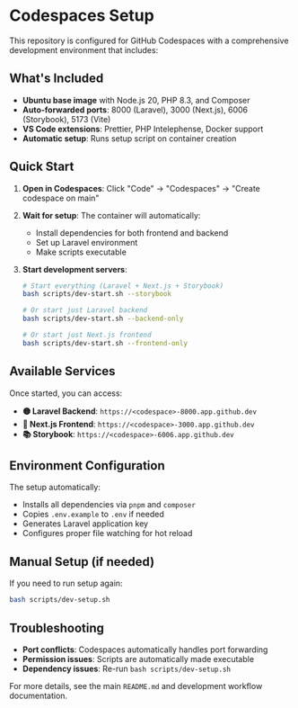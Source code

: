 # Codespaces Setup

This repository is configured for GitHub Codespaces with a comprehensive development environment that includes:

## What's Included

- **Ubuntu base image** with Node.js 20, PHP 8.3, and Composer
- **Auto-forwarded ports**: 8000 (Laravel), 3000 (Next.js), 6006 (Storybook), 5173 (Vite)
- **VS Code extensions**: Prettier, PHP Intelephense, Docker support
- **Automatic setup**: Runs setup script on container creation

## Quick Start

1. **Open in Codespaces**: Click "Code" → "Codespaces" → "Create codespace on main"

2. **Wait for setup**: The container will automatically:
   - Install dependencies for both frontend and backend
   - Set up Laravel environment
   - Make scripts executable

3. **Start development servers**:
   ```bash
   # Start everything (Laravel + Next.js + Storybook)
   bash scripts/dev-start.sh --storybook
   
   # Or start just Laravel backend
   bash scripts/dev-start.sh --backend-only
   
   # Or start just Next.js frontend  
   bash scripts/dev-start.sh --frontend-only
   ```

## Available Services

Once started, you can access:

- **🟡 Laravel Backend**: `https://<codespace>-8000.app.github.dev`
- **🔵 Next.js Frontend**: `https://<codespace>-3000.app.github.dev` 
- **📚 Storybook**: `https://<codespace>-6006.app.github.dev`

## Environment Configuration

The setup automatically:
- Installs all dependencies via `pnpm` and `composer`
- Copies `.env.example` to `.env` if needed
- Generates Laravel application key
- Configures proper file watching for hot reload

## Manual Setup (if needed)

If you need to run setup again:
```bash
bash scripts/dev-setup.sh
```

## Troubleshooting

- **Port conflicts**: Codespaces automatically handles port forwarding
- **Permission issues**: Scripts are automatically made executable
- **Dependency issues**: Re-run `bash scripts/dev-setup.sh`

For more details, see the main `README.md` and development workflow documentation.